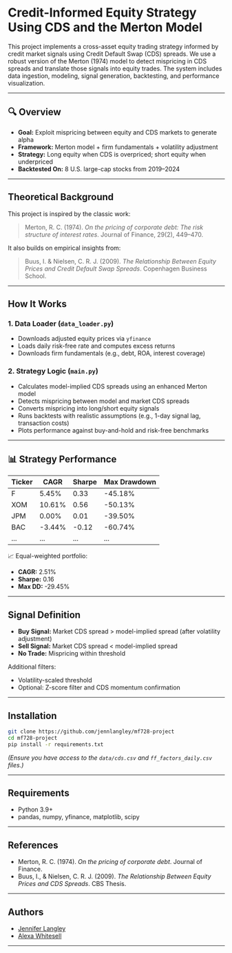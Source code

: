
# Credit-Informed Equity Strategy Using CDS and the Merton Model

This project implements a cross-asset equity trading strategy informed by credit market signals using Credit Default Swap (CDS) spreads. We use a robust version of the Merton (1974) model to detect mispricing in CDS spreads and translate those signals into equity trades. The system includes data ingestion, modeling, signal generation, backtesting, and performance visualization.

---

## 🔍 Overview

- **Goal:** Exploit mispricing between equity and CDS markets to generate alpha
- **Framework:** Merton model + firm fundamentals + volatility adjustment
- **Strategy:** Long equity when CDS is overpriced; short equity when underpriced
- **Backtested On:** 8 U.S. large-cap stocks from 2019–2024

---

## Theoretical Background

This project is inspired by the classic work:

> Merton, R. C. (1974). *On the pricing of corporate debt: The risk structure of interest rates*. Journal of Finance, 29(2), 449–470.

It also builds on empirical insights from:

> Buus, I. & Nielsen, C. R. J. (2009). *The Relationship Between Equity Prices and Credit Default Swap Spreads*. Copenhagen Business School.

---

## How It Works

### 1. **Data Loader (`data_loader.py`)**
- Downloads adjusted equity prices via `yfinance`
- Loads daily risk-free rate and computes excess returns
- Downloads firm fundamentals (e.g., debt, ROA, interest coverage)

### 2. **Strategy Logic (`main.py`)**
- Calculates model-implied CDS spreads using an enhanced Merton model
- Detects mispricing between model and market CDS spreads
- Converts mispricing into long/short equity signals
- Runs backtests with realistic assumptions (e.g., 1-day signal lag, transaction costs)
- Plots performance against buy-and-hold and risk-free benchmarks

---

## 📊 Strategy Performance

| Ticker | CAGR   | Sharpe | Max Drawdown |
|--------|--------|--------|---------------|
| F      | 5.45%  | 0.33   | -45.18%       |
| XOM    | 10.61% | 0.56   | -50.13%       |
| JPM    | 0.00%  | 0.01   | -39.50%       |
| BAC    | -3.44% | -0.12  | -60.74%       |
| ...    | ...    | ...    | ...           |

📈 Equal-weighted portfolio:
- **CAGR:** 2.51%
- **Sharpe:** 0.16
- **Max DD:** -29.45%

---

## Signal Definition

- **Buy Signal:** Market CDS spread > model-implied spread (after volatility adjustment)
- **Sell Signal:** Market CDS spread < model-implied spread
- **No Trade:** Mispricing within threshold

Additional filters:
- Volatility-scaled threshold
- Optional: Z-score filter and CDS momentum confirmation

---

## Installation

```bash
git clone https://github.com/jennlangley/mf728-project
cd mf728-project
pip install -r requirements.txt
```

*(Ensure you have access to the `data/cds.csv` and `ff_factors_daily.csv` files.)*

---

## Requirements

- Python 3.9+
- pandas, numpy, yfinance, matplotlib, scipy

---

## References

- Merton, R. C. (1974). *On the pricing of corporate debt*. Journal of Finance.
- Buus, I., & Nielsen, C. R. J. (2009). *The Relationship Between Equity Prices and CDS Spreads*. CBS Thesis.

---

## Authors

- [Jennifer Langley](https://github.com/jennlangley)
- [Alexa Whitesell](https://github.com/alexawhitesell)

---
